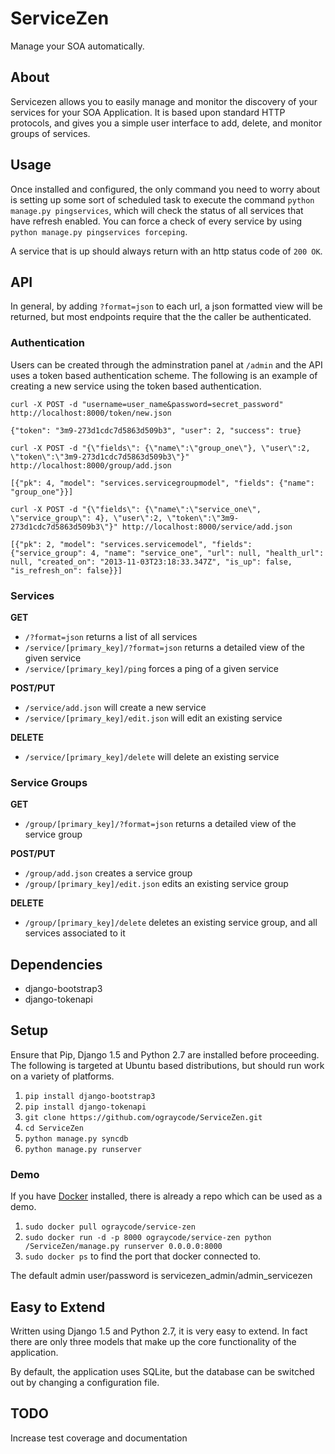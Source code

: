 # ServiceZen

Manage your SOA automatically.

## About

Servicezen allows you to easily manage and monitor the discovery of your services for your SOA Application. It is based upon standard HTTP protocols, and gives you a simple user interface to add, delete, and monitor groups of services. 

## Usage

Once installed and configured, the only command you need to worry about is setting up some sort of scheduled task to execute the command ``python manage.py pingservices``, which will check the status of all services that have refresh enabled. You can force a check of every service by using ``python manage.py pingservices forceping``.

A service that is up should always return with an http status code of ``200 OK``.

## API

In general, by adding ``?format=json`` to each url, a json formatted view will be returned, but most endpoints require that the the caller be authenticated.

### Authentication

Users can be created through the adminstration panel at ``/admin`` and the API uses a token based authentication scheme. The following is an example of creating a new service using the token based authentication.

    curl -X POST -d "username=user_name&password=secret_password" http://localhost:8000/token/new.json

    {"token": "3m9-273d1cdc7d5863d509b3", "user": 2, "success": true}

    curl -X POST -d "{\"fields\": {\"name\":\"group_one\"}, \"user\":2, \"token\":\"3m9-273d1cdc7d5863d509b3\"}" http://localhost:8000/group/add.json

    [{"pk": 4, "model": "services.servicegroupmodel", "fields": {"name": "group_one"}}]

    curl -X POST -d "{\"fields\": {\"name\":\"service_one\", \"service_group\": 4}, \"user\":2, \"token\":\"3m9-273d1cdc7d5863d509b3\"}" http://localhost:8000/service/add.json

    [{"pk": 2, "model": "services.servicemodel", "fields": {"service_group": 4, "name": "service_one", "url": null, "health_url": null, "created_on": "2013-11-03T23:18:33.347Z", "is_up": false, "is_refresh_on": false}}]

### Services

**GET**

*   ``/?format=json`` returns a list of all services
*   ``/service/[primary_key]/?format=json`` returns a detailed view of the given service
*   ``/service/[primary_key]/ping`` forces a ping of a given service

**POST/PUT**

*   ``/service/add.json`` will create a new service
*   ``/service/[primary_key]/edit.json`` will edit an existing service

**DELETE**

*   ``/service/[primary_key]/delete`` will delete an existing service

### Service Groups

**GET**

*   ``/group/[primary_key]/?format=json`` returns a detailed view of the service group

**POST/PUT**

*   ``/group/add.json`` creates a service group
*   ``/group/[primary_key]/edit.json`` edits an existing service group

**DELETE**

*   ``/group/[primary_key]/delete`` deletes an existing service group, and all services associated to it

## Dependencies

*   django-bootstrap3
*   django-tokenapi

## Setup
Ensure that Pip, Django 1.5 and Python 2.7 are installed before proceeding. The following is targeted at Ubuntu based distributions, but should run work on a variety of platforms.

1. ``pip install django-bootstrap3``
2. ``pip install django-tokenapi``
3. ``git clone https://github.com/ograycode/ServiceZen.git``
4. ``cd ServiceZen``
5. ``python manage.py syncdb``
6. ``python manage.py runserver``

### Demo
If you have [Docker](http://www.docker.io) installed, there is already a repo which can be used as a demo.

1. ``sudo docker pull ograycode/service-zen``
1. ``sudo docker run -d -p 8000 ograycode/service-zen python /ServiceZen/manage.py runserver 0.0.0.0:8000``
2. ``sudo docker ps`` to find the port that docker connected to.

The default admin user/password is servicezen_admin/admin_servicezen

## Easy to Extend

Written using Django 1.5 and Python 2.7, it is very easy to extend. In fact there are only three models that make up the core functionality of the application. 

By default, the application uses SQLite, but the database can be switched out by changing a configuration file.

## TODO

Increase test coverage and documentation